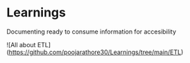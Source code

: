 # Learnings
Documenting ready to consume information for accesibility

![All about ETL] (https://github.com/poojarathore30/Learnings/tree/main/ETL)

